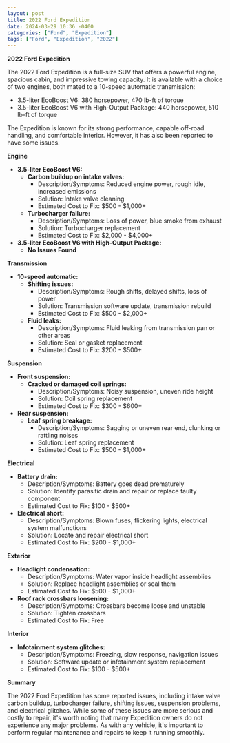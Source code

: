 ```yaml
---
layout: post
title: 2022 Ford Expedition
date: 2024-03-29 10:36 -0400
categories: ["Ford", "Expedition"]
tags: ["Ford", "Expedition", "2022"]
---
```

**2022 Ford Expedition**

The 2022 Ford Expedition is a full-size SUV that offers a powerful engine, spacious cabin, and impressive towing capacity. It is available with a choice of two engines, both mated to a 10-speed automatic transmission:

* 3.5-liter EcoBoost V6: 380 horsepower, 470 lb-ft of torque
* 3.5-liter EcoBoost V6 with High-Output Package: 440 horsepower, 510 lb-ft of torque

The Expedition is known for its strong performance, capable off-road handling, and comfortable interior. However, it has also been reported to have some issues.

**Engine**

* **3.5-liter EcoBoost V6:**
    * **Carbon buildup on intake valves:**
        * Description/Symptoms: Reduced engine power, rough idle, increased emissions
        * Solution: Intake valve cleaning
        * Estimated Cost to Fix: $500 - $1,000+
    * **Turbocharger failure:**
        * Description/Symptoms: Loss of power, blue smoke from exhaust
        * Solution: Turbocharger replacement
        * Estimated Cost to Fix: $2,000 - $4,000+
* **3.5-liter EcoBoost V6 with High-Output Package:**
    * **No Issues Found**

**Transmission**

* **10-speed automatic:**
    * **Shifting issues:**
        * Description/Symptoms: Rough shifts, delayed shifts, loss of power
        * Solution: Transmission software update, transmission rebuild
        * Estimated Cost to Fix: $500 - $2,000+
    * **Fluid leaks:**
        * Description/Symptoms: Fluid leaking from transmission pan or other areas
        * Solution: Seal or gasket replacement
        * Estimated Cost to Fix: $200 - $500+

**Suspension**

* **Front suspension:**
    * **Cracked or damaged coil springs:**
        * Description/Symptoms: Noisy suspension, uneven ride height
        * Solution: Coil spring replacement
        * Estimated Cost to Fix: $300 - $600+
* **Rear suspension:**
    * **Leaf spring breakage:**
        * Description/Symptoms: Sagging or uneven rear end, clunking or rattling noises
        * Solution: Leaf spring replacement
        * Estimated Cost to Fix: $500 - $1,000+

**Electrical**

* **Battery drain:**
    * Description/Symptoms: Battery goes dead prematurely
    * Solution: Identify parasitic drain and repair or replace faulty component
    * Estimated Cost to Fix: $100 - $500+
* **Electrical short:**
    * Description/Symptoms: Blown fuses, flickering lights, electrical system malfunctions
    * Solution: Locate and repair electrical short
    * Estimated Cost to Fix: $200 - $1,000+

**Exterior**

* **Headlight condensation:**
    * Description/Symptoms: Water vapor inside headlight assemblies
    * Solution: Replace headlight assemblies or seal them
    * Estimated Cost to Fix: $500 - $1,000+
* **Roof rack crossbars loosening:**
    * Description/Symptoms: Crossbars become loose and unstable
    * Solution: Tighten crossbars
    * Estimated Cost to Fix: Free

**Interior**

* **Infotainment system glitches:**
    * Description/Symptoms: Freezing, slow response, navigation issues
    * Solution: Software update or infotainment system replacement
    * Estimated Cost to Fix: $100 - $500+

**Summary**

The 2022 Ford Expedition has some reported issues, including intake valve carbon buildup, turbocharger failure, shifting issues, suspension problems, and electrical glitches. While some of these issues are more serious and costly to repair, it's worth noting that many Expedition owners do not experience any major problems. As with any vehicle, it's important to perform regular maintenance and repairs to keep it running smoothly.
